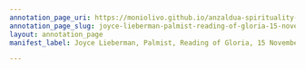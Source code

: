 ```yaml
---
annotation_page_uri: https://moniolivo.github.io/anzaldua-spirituality-recordings/annotations/joyce-lieberman-palmist-reading-of-gloria-15-november-1980-canvas-1-title--writing-guide---box-55.json
annotation_page_slug: joyce-lieberman-palmist-reading-of-gloria-15-november-1980-canvas-1-title--writing-guide---box-55
layout: annotation_page
manifest_label: Joyce Lieberman, Palmist, Reading of Gloria, 15 November 1980

---
```

